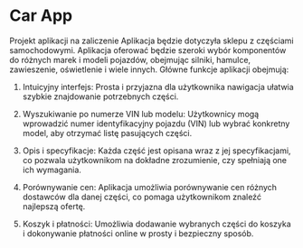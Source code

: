# Car App
Projekt aplikacji na zaliczenie
Aplikacja będzie dotyczyła sklepu z częściami samochodowymi. Aplikacja oferować będzie szeroki wybór komponentów do różnych marek i modeli pojazdów, obejmując silniki, hamulce, zawieszenie, oświetlenie i wiele innych.
Główne funkcje aplikacji obejmują:
1. Intuicyjny interfejs: Prosta i przyjazna dla użytkownika nawigacja ułatwia szybkie znajdowanie potrzebnych części.

2. Wyszukiwanie po numerze VIN lub modelu: Użytkownicy mogą wprowadzić numer identyfikacyjny pojazdu (VIN) lub wybrać konkretny model, aby otrzymać listę pasujących części.

3. Opis i specyfikacje: Każda część jest opisana wraz z jej specyfikacjami, co pozwala użytkownikom na dokładne zrozumienie, czy spełniają one ich wymagania.

4. Porównywanie cen: Aplikacja umożliwia porównywanie cen różnych dostawców dla danej części, co pomaga użytkownikom znaleźć najlepszą ofertę.

5. Koszyk i płatności: Umożliwia dodawanie wybranych części do koszyka i dokonywanie płatności online w prosty i bezpieczny sposób.

